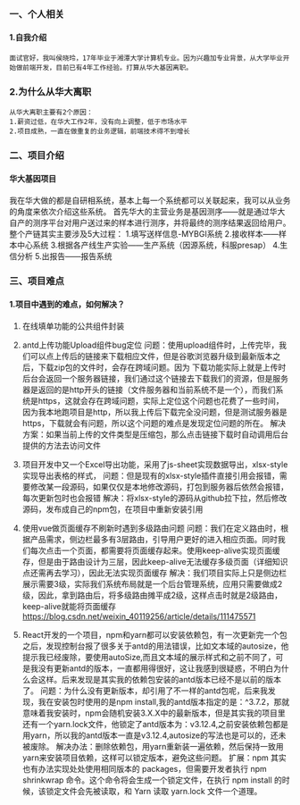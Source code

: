 ### 一、个人相关
#### 1.自我介绍
	面试官好，我叫侯晓玲，17年毕业于湘潭大学计算机专业。因为兴趣加专业背景，从大学毕业开始做前端开发，目前已有4年工作经验。打算从华大基因离职。

### 2.为什么从华大离职
	从华大离职主要有2个原因：
	1.薪资过低，在华大工作2年，没有向上调整，低于市场水平
	2.项目成熟，一直在做重复的业务逻辑，前端技术得不到增长

### 二、项目介绍
#### 华大基因项目
我在华大做的都是自研相系统，基本上每一个系统都可以关联起来，我可以从业务的角度来依次介绍这些系统。
首先华大的主营业务是基因测序——就是通过华大自产的测序平台对用户送过来的样本进行测序，并将最终的测序结果返回给用户。
整个产链其实主要涉及5大过程：
1.填写送样信息-MYBGI系统
2.接收样本——样本中心系统
3.根据各产线生产实验——生产系统（因源系统，科服presap）
4.生信分析
5.出报告——报告系统
### 三、项目难点
#### 1.项目中遇到的难点，如何解决？
1. 在线填单功能的公共组件封装
2. antd上传功能Upload组件bug定位
		问题：使用upload组件时，上传完毕，我们可以点上传后的链接来下载相应文件，但是谷歌浏览器升级到最新版本之后，下载zip包的文件时，会存在跨域问题。因为
		下载功能实际上就是上传时后台会返回一个服务器链接，我们通过这个链接去下载我们的资源，但是服务器是返回的是http开头的链接（文件服务器和当前系统不是一个），而我们系统是https，这就会存在跨域问题，实际上定位这个问题也花费了一些时间，因为我本地跑项目是http，所以我上传后下载完全没问题，但是测试服务器是https，下载就会有问题，所以这个问题的难点是发现定位问题的所在。
		解决方案：如果当前上传的文件类型是压缩包，那么点击链接下载时自动调用后台提供的方法去访问文件
3. 项目开发中又一个Excel导出功能，采用了js-sheet实现数据导出，xlsx-style实现导出表格的样式，
	问题：但是现有的xlsx-style插件直接引用会报错，需要修改某一段源码，如果仅仅是本地修改源码，打包到服务器后依然会报错，每次更新包时也会报错
	解决：将xlsx-style的源码从github拉下拉，然后修改源码，发布成自己的npm包，在项目中重新安装引用
4. 使用vue做页面缓存不刷新时遇到多级路由问题
	问题：我们在定义路由时，根据产品需求，侧边栏最多有3层路由，引导用户更好的进入相应页面。同时我们每次点击一个页面，都需要将页面缓存起来。使用keep-alive实现页面缓存，但是由于路由设计为三层，因此keep-alive无法缓存多级页面（详细知识点还需再去学习），因此无法实现页面缓存
	解决：我们项目实际上只是侧边栏展示需要3级，实际我们系统布局就是一个后台管理系统，应用只需要做成2级，因此，拿到路由后，将多级路由摊平成2级，这样点击时就是2级路由，keep-alive就能将页面缓存
	https://blog.csdn.net/weixin_40119256/article/details/111475571

5. React开发的一个项目，npm和yarn都可以安装依赖包，有一次更新完一个包之后，发现控制台报了很多关于antd的用法错误，比如文本域的autosize，他提示我已经废除，要使用autoSize,而且文本域的展示样式和之前不同了，可是我没有更新antd的版本，一直都用得很好，这让我感到很疑惑，不明白为什么会这样。后来发现是其实我的依赖包安装的antd版本已经不是以前的版本了。
问题：为什么没有更新版本，却引用了不一样的antd包呢，后来我发现，我在安装包时使用的是npm install,我的antd版本指定的是：^3.7.2，那就意味着我安装时，npm会随机安装3.X.X中的最新版本，但是其实我的项目里还有一个yarn.lock文件，他锁定了antd版本为：v3.12.4,之前安装依赖包都是用yarn，所以我的antd版本一直是v3.12.4,autosize的写法也是可以的，还未被废除。
解决办法：删除依赖包，用yarn重新装一遍依赖，然后保持一致用yarn来安装项目依赖，这样可以锁定版本，避免这些问题。
扩展：npm 其实也有办法实现处处使用相同版本的 packages，但需要开发者执行 npm shrinkwrap 命令。这个命令将会生成一个锁定文件，在执行 npm install 的时候，该锁定文件会先被读取，和 Yarn 读取 yarn.lock 文件一个道理。	
